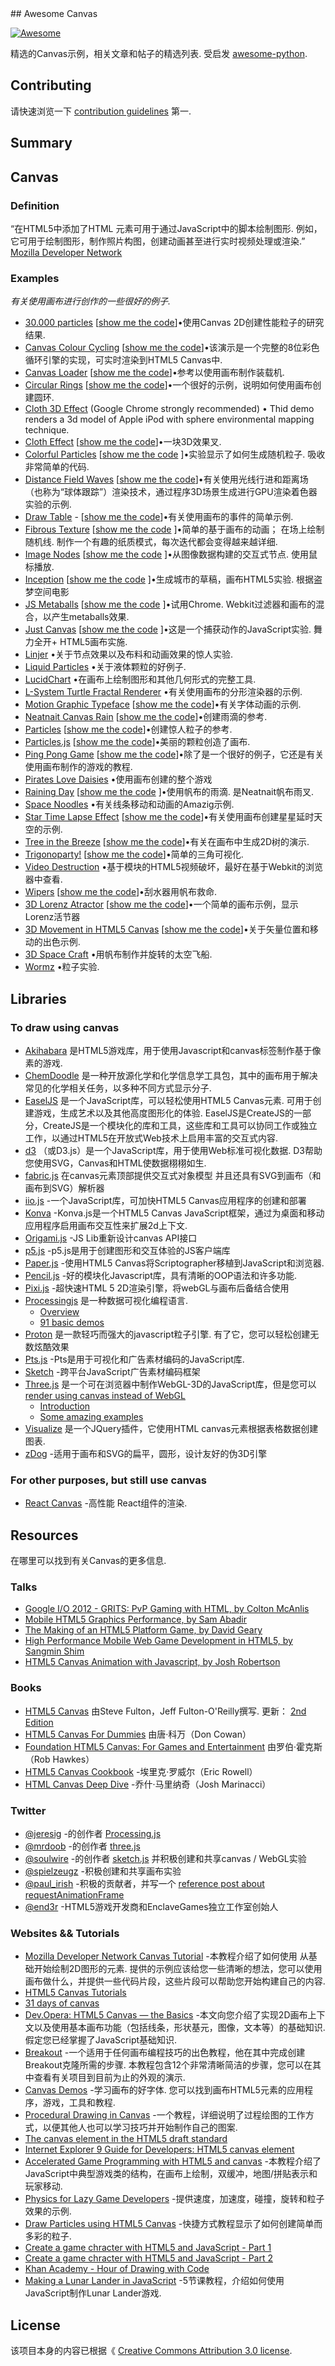 <div class="github-widget" data-repo="raphamorim/awesome-canvas"></div>
<script async src="https://pagead2.googlesyndication.com/pagead/js/adsbygoogle.js"></script><ins class="adsbygoogle" style="display:block" data-ad-client="ca-pub-6890694312814945" data-ad-slot="5473692530" data-ad-format="auto"  data-full-width-responsive="true"></ins><script>(adsbygoogle = window.adsbygoogle || []).push({});</script>
## Awesome Canvas

[![Awesome](https://cdn.rawgit.com/sindresorhus/awesome/d7305f38d29fed78fa85652e3a63e154dd8e8829/media/badge.svg)](https://github.com/sindresorhus/awesome)

 精选的Canvas示例，相关文章和帖子的精选列表.  受启发 [awesome-python](https://github.com/vinta/awesome-python).

## Contributing

请快速浏览一下 [contribution guidelines](https://github.com/raphamorim/awesome-canvas/blob/master/CONTRIBUTING.md) 第一.

## Summary





## Canvas

### Definition

 “在HTML5中添加了HTML <canvas>  元素可用于通过JavaScript中的脚本绘制图形.  例如，它可用于绘制图形，制作照片构图，创建动画甚至进行实时视频处理或渲染.” [Mozilla Developer Network](https://developer.mozilla.org/en-US/docs/Web/API/Canvas_API)

### Examples

*有关使用画布进行创作的一些很好的例子.*


* [30.000 particles](http://codepen.io/soulwire/full/Ffvlo) [[show me the code](http://codepen.io/soulwire/pen/Ffvlo)]•使用Canvas 2D创建性能粒子的研究结果.
* [Canvas Colour Cycling](http://www.effectgames.com/demos/canvascycle/) [[show me the code](http://www.effectgames.com/effect/article.psp.html/joe/Old_School_Color_Cycling_with_HTML5)]•该演示是一个完整的8位彩色循环引擎的实现，可实时渲染到HTML5 Canvas中.
* [Canvas Loader](http://cssdeck.com/labs/full/4do6cnjm) [[show me the code](http://cssdeck.com/labs/4do6cnjm)]•参考以使用画布制作装载机.
* [Circular Rings](http://cssdeck.com/labs/full/zeaklousedit) [[show me the code](http://cssdeck.com/labs/zeaklousedit)]•一个很好的示例，说明如何使用画布创建圆环.
* [Cloth 3D Effect](http://gyu.que.jp/jscloth/) (Google Chrome strongly recommended) • Thid demo renders a 3d model of Apple iPod with sphere environmental mapping technique.
* [Cloth Effect](http://raphamorim.io/canvas-experiments/cloth) [[show me the code](https://github.com/raphamorim/canvas-experiments)]•一块3D效果叉.
* [Colorful Particles](http://raphamorim.io/canvas-experiments/particles) [[show me the code](https://github.com/raphamorim/canvas-experiments) ]•实验显示了如何生成随机粒子.  吸收非常简单的代码.
* [Distance Field Waves](http://www.kevs3d.co.uk/dev/shaders/distancefield3.html) [[show me the code](https://github.com/kevinroast/webglshaders/blob/master/distancefield3.html)]•有关使用光线行进和距离场（也称为“球体跟踪”）渲染技术，通过程序3D场景生成进行GPU渲染着色器实验的示例.
* [Draw Table](http://raphamorim.io/canvas-experiments/draw) - [[show me the code](https://github.com/raphamorim/canvas-experiments)]•有关使用画布的事件的简单示例.
* [Fibrous Texture](http://cssdeck.com/labs/full/fibrous) [[show me the code](http://cssdeck.com/labs/fibrous) ]•简单的基于画布的动画；  在场上绘制随机线.  制作一个有趣的纸质模式，每次迭代都会变得越来越详细.
* [Image Nodes](http://cssdeck.com/labs/full/image-nodes) [[show me the code](http://cssdeck.com/labs/image-nodes) ]•从图像数据构建的交互式节点.  使用鼠标播放.
* [Inception](http://raphamorim.io/canvas-experiments/inception) [[show me the code](https://github.com/raphamorim/canvas-experiments) ]•生成城市的草稿，画布HTML5实验.  根据盗梦空间电影 
* [JS Metaballs](http://cssdeck.com/labs/full/js-metaballs) [[show me the code](http://cssdeck.com/labs/js-metaballs) ]•试用Chrome.  Webkit过滤器和画布的混合，以产生metaballs效果.
* [Just Canvas](http://raphamorim.io/just-canvas/) [[show me the code](https://github.com/raphamorim/just-canvas) ]•这是一个捕获动作的JavaScript实验.  舞力全开+ HTML5画布实施.
* [Linjer](http://lab.hakim.se/linjer/) •关于节点效果以及布料和动画效果的惊人实验.
* [Liquid Particles](http://spielzeugz.de/html5/liquid-particles.html) •关于液体颗粒的好例子.
* [LucidChart](http://www.lucidchart.com/documents/demo) •在画布上绘制图形和其他几何形式的完整工具.
* [L-System Turtle Fractal Renderer](http://www.kevs3d.co.uk/dev/lsystems/) •有关使用画布的分形渲染器的示例.
* [Motion Graphic Typeface](http://codepen.io/ara_node/full/nuJCG/) [[show me the code](http://codepen.io/ara_node/pen/nuJCG)]•有关字体动画的示例.
* [Neatnait Canvas Rain](http://cssdeck.com/labs/full/neatnait-canvas-rain) [[show me the code](http://cssdeck.com/labs/neatnait-canvas-rain)]•创建雨滴的参考.
* [Particles](http://codepen.io/pixelgrid/full/ECrKd) [[show me the code](http://codepen.io/pixelgrid/pen/ECrKd)]•创建惊人粒子的参考.
* [Particles.js](http://codepen.io/VincentGarreau/full/pnlso/) [[show me the code](http://codepen.io/VincentGarreau/pen/pnlso)]•美丽的颗粒创造了画布.
* [Ping Pong Game](http://cssdeck.com/labs/full/ping-pong-game-tutorial-with-html5-canvas-and-sounds) [[show me the code](http://cssdeck.com/labs/ping-pong-game-tutorial-with-html5-canvas-and-sounds)]•除了是一个很好的例子，它还是有关使用画布制作的游戏的教程.
* [Pirates Love Daisies](http://www.pirateslovedaisies.com/) •使用画布创建的整个游戏
* [Raining Day](http://raphamorim.io/raining-day/) [[show me the code](https://github.com/raphamorim/canvas-experiments) ]•使用帆布的雨滴.  是Neatnait帆布雨叉.
* [Space Noodles](http://www.spielzeugz.de/html5/space-noodles/) •有关线条移动和动画的Amazig示例.
* [Star Time Lapse Effect](https://fralonra.github.io/star-time-lapse/demo/) [[show me the code](https://github.com/fralonra/star-time-lapse)]•有关使用画布创建星星延时天空的示例.
* [Tree in the Breeze](http://cssdeck.com/labs/full/fjqj6ifd) [[show me the code](http://cssdeck.com/labs/fjqj6ifd)]•有关在画布中生成2D树的演示.
* [Trigonoparty!](https://ramesaliyev.com/trigonoparty) [[show me the code](https://github.com/ramesaliyev/trigonoparty)]•简单的三角可视化.
* [Video Destruction](http://www.craftymind.com/factory/html5video/CanvasVideo.html) •基于模块的HTML5视频破坏，最好在基于Webkit的浏览器中查看.
* [Wipers](http://cssdeck.com/labs/full/oluh99m6) [[show me the code](http://cssdeck.com/labs/oluh99m6)]•刮水器用帆布救命.
* [3D Lorenz Atractor](http://cssdeck.com/labs/full/3d-lorenz-atractor) [[show me the code](http://cssdeck.com/labs/3d-lorenz-atractor)]•一个简单的画布示例，显示Lorenz活节器
* [3D Movement in HTML5 Canvas](http://cssdeck.com/labs/full/xtunjekt) [[show me the code](http://cssdeck.com/labs/xtunjekt)]•关于矢量位置和移动的出色示例.
* [3D Space Craft](http://07055944295.com/solvalou.php) •用帆布制作并旋转的太空飞船.
* [Wormz](https://www.chromeexperiments.com/experiment/wormz) •粒子实验.


## Libraries

### To draw using canvas

- [Akihabara](http://www.kesiev.com/akihabara/) 是HTML5游戏库，用于使用Javascript和canvas标签制作基于像素的游戏.
- [ChemDoodle](http://web.chemdoodle.com/) 是一种开放源化学和化学信息学工具包，其中的画布用于解决常见的化学相关任务，以多种不同方式显示分子.
- [EaselJS](https://createjs.com/easeljs)  是一个JavaScript库，可以轻松使用HTML5 Canvas元素.  可用于创建游戏，生成艺术以及其他高度图形化的体验.  EaselJS是CreateJS的一部分，CreateJS是一个模块化的库和工具，这些库和工具可以协同工作或独立工作，以通过HTML5在开放式Web技术上启用丰富的交互式内容.
- [d3](https://github.com/d3/d3)  （或D3.js）是一个JavaScript库，用于使用Web标准可视化数据.  D3帮助您使用SVG，Canvas和HTML使数据栩栩如生.
- [fabric.js](http://fabricjs.com) 在canvas元素顶部提供交互式对象模型
并且还具有SVG到画布（和画布到SVG）解析器
- [iio.js](https://github.com/iioinc/iio.js) -一个JavaScript库，可加快HTML5 Canvas应用程序的创建和部署
- [Konva](https://github.com/konvajs/konva) -Konva.js是一个HTML5 Canvas JavaScript框架，通过为桌面和移动应用程序启用画布交互性来扩展2d上下文. 
- [Origami.js](https://github.com/raphamorim/origami.js) -JS Lib重新设计canvas API接口
- [p5.js](https://p5js.org) -p5.js是用于创建图形和交互体验的JS客户端库
- [Paper.js](https://github.com/paperjs/paper.js) -使用HTML5 Canvas将Scriptographer移植到JavaScript和浏览器.
- [Pencil.js](https://pencil.js.org/) -好的模块化Javascript库，具有清晰的OOP语法和许多功能.
- [Pixi.js](http://www.pixijs.com) -超快速HTML 5 2D渲染引擎，将webGL与画布后备结合使用
- [Processingjs](http://ejohn.org/blog/processingjs/) 是一种数据可视化编程语言.
    - [Overview](http://ejohn.org/blog/overview-of-processing/)
    - [91 basic demos](http://ejohn.org/apps/processing.js/examples/basic/)
- [Proton](https://github.com/a-jie/Proton)  是一款轻巧而强大的javascript粒子引擎.  有了它，您可以轻松创建无数炫酷效果 
- [Pts.js](https://ptsjs.org) -Pts是用于可视化和广告素材编码的JavaScript库.
- [Sketch](https://github.com/soulwire/sketch.js) -跨平台JavaScript广告素材编码框架
- [Three.js](http://threejs.org/) 是一个可在浏览器中制作WebGL-3D的JavaScript库，但是您可以 [render using canvas instead of WebGL](http://threejs.org/docs/#Reference/Renderers/CanvasRenderer)
    - [Introduction](http://threejs.org/docs/#Manual/Introduction/Creating_a_scene)
    - [Some amazing examples](http://threejs.org/examples/)
- [Visualize](https://github.com/filamentgroup/jQuery-Visualize) 是一个JQuery插件，它使用HTML canvas元素根据表格数据创建图表.
- [zDog](https://github.com/metafizzy/zdog) -适用于画布和SVG的扁平，圆形，设计友好的伪3D引擎

### For other purposes, but still use canvas
- [React Canvas](https://github.com/Flipboard/react-canvas)  -高性能 <canvas>  React组件的渲染.


## Resources

在哪里可以找到有关Canvas的更多信息.

### Talks

- [Google I/O 2012 - GRITS: PvP Gaming with HTML, by Colton McAnlis](https://www.youtube.com/watch?v=Prkyd5n0P7k)
- [Mobile HTML5 Graphics Performance, by Sam Abadir](https://www.youtube.com/watch?v=_fBRJgH_c1s)
- [The Making of an HTML5 Platform Game, by David Geary](https://www.youtube.com/watch?v=S256vAqGY6c)
- [High Performance Mobile Web Game Development in HTML5, by Sangmin Shim](https://www.youtube.com/watch?v=T8OCEqM7mqU)
- [HTML5 Canvas Animation with Javascript, by Josh Robertson](https://www.youtube.com/watch?v=sLt9WeyGVEQ)


### Books

- [HTML5 Canvas](http://shop.oreilly.com/product/0636920013327.do)  由Steve Fulton，Jeff Fulton-O&#39;Reilly撰写.  更新： [2nd Edition](http://shop.oreilly.com/product/0636920026266.do)
- [HTML5 Canvas For Dummies](http://www.amazon.com/HTML5-Canvas-For-Dummies-Cowan/dp/1118385357) 由唐·科万（Don Cowan）
- [Foundation HTML5 Canvas: For Games and Entertainment](http://www.amazon.com/gp/product/1430232919/ref=as_li_qf_sp_asin_il_tl?ie=UTF8&tag=rawkes-20&linkCode=as2&camp=1789&creative=9325&creativeASIN=1430232919) 由罗伯·霍克斯（Rob Hawkes）
- [HTML5 Canvas Cookbook](https://www.packtpub.com/web-development/html5-canvas-cookbook) -埃里克·罗威尔（Eric Rowell）
- [HTML Canvas Deep Dive](http://joshondesign.com/p/books/canvasdeepdive/title.html) -乔什·马里纳奇（Josh Marinacci）

### Twitter

* [@jeresig](https://twitter.com/jeresig) -的创作者 [Processing.js](https://github.com/jeresig/processing-js)
* [@mrdoob](https://twitter.com/mrdoob) -的创作者 [three.js](https://github.com/mrdoob/three.js)
* [@soulwire](https://twitter.com/soulwire) -的创作者 [sketch.js](https://github.com/soulwire/sketch.js) 并积极创建和共享canvas / WebGL实验
* [@spielzeugz](https://twitter.com/spielzeugz) -积极创建和共享画布实验
* [@paul_irish](https://twitter.com/paul_irish) -积极的贡献者，并写一个 [reference post about requestAnimationFrame](http://www.paulirish.com/2011/requestanimationframe-for-smart-animating/)
* [@end3r](https://twitter.com/end3r) -HTML5游戏开发商和EnclaveGames独立工作室创始人

### Websites && Tutorials

- [Mozilla Developer Network Canvas Tutorial](https://developer.mozilla.org/en-US/docs/Web/API/Canvas_API/Tutorial)  -本教程介绍了如何使用 <canvas>  从基础开始绘制2D图形的元素.  提供的示例应该给您一些清晰的想法，您可以使用画布做什么，并提供一些代码片段，这些片段可以帮助您开始构建自己的内容.
- [HTML5 Canvas Tutorials](http://www.html5canvastutorials.com/)
- [31 days of canvas](http://creativejs.com/2011/08/31-days-of-canvas-tutorials/)
- [Dev.Opera: HTML5 Canvas — the Basics](https://dev.opera.com/articles/html5-canvas-basics/)  -本文向您介绍了实现2D画布上下文以及使用基本画布功能（包括线条，形状基元，图像，文本等）的基础知识.  假定您已经掌握了JavaScript基础知识.
- [Breakout](http://billmill.org/static/canvastutorial/)  -一个适用于任何画布编程技巧的出色教程，他在其中完成创建Breakout克隆所需的步骤.  本教程包含12个非常清晰简洁的步骤，您可以在其中查看有关项目到目前为止的外观的演示.
- [Canvas Demos](http://www.canvasdemos.com/)  -学习画布的好字体.  您可以找到画布HTML5元素的应用程序，游戏，工具和教程.
- [Procedural Drawing in Canvas](http://acko.net/blog/js1k-demo-the-making-of/) -一个教程，详细说明了过程绘图的工作方式，以便其他人也可以学习技巧并开始制作自己的图案.
- [The canvas element in the HTML5 draft standard](https://html.spec.whatwg.org/multipage/scripting.html#the-canvas-element)
- [Internet Explorer 9 Guide for Developers: HTML5 canvas element](https://msdn.microsoft.com/en-us/ie/hh410106#_HTML5_canvas)
- [Accelerated Game Programming with HTML5 and canvas](http://www.felinesoft.com/blog/index.php/2010/09/accelerated-game-programming-with-html5-and-canvas/) -本教程介绍了JavaScript中典型游戏类的结构，在画布上绘制，双缓冲，地图/拼贴表示和玩家移动.
- [Physics for Lazy Game Developers](http://labs.skookum.com/demos/barcampclt_physics/) -提供速度，加速度，碰撞，旋转和粒子效果的示例.
- [Draw Particles using HTML5 Canvas](https://medium.com/@raphamorim/draw-particles-using-html5-canvas-6151ab214f7a) -快捷方式教程显示了如何创建简单而多彩的粒子.
- [Create a game chracter with HTML5 and JavaScript - Part 1](http://www.williammalone.com/articles/create-html5-canvas-javascript-game-character/1/)
- [Create a game chracter with HTML5 and JavaScript - Part 2](http://www.williammalone.com/articles/create-html5-canvas-javascript-game-character/2/)
- [Khan Academy - Hour of Drawing with Code](https://www.khanacademy.org/computing/hour-of-code/hour-of-code-tutorial/v/welcome-hour-of-code)
- [Making a Lunar Lander in JavaScript](http://students.cs.ucl.ac.uk/schoolslab/projects/HT5) -5节课教程，介绍如何使用JavaScript制作Lunar Lander游戏.

## License

该项目本身的内容已根据《 [Creative Commons Attribution 3.0 license](http://creativecommons.org/licenses/by/3.0/us/deed.en_US).
